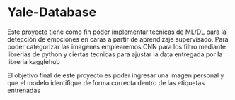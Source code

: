 # Yale-Database
Este proyecto tiene como fin poder implementar tecnicas de ML/DL para la detección de emociones en caras a partir de aprendizaje supervisado.
Para poder categorizar las imagenes emplearemos CNN para los filtro mediante librerias de python y ciertas tecnicas para ajustar la data entregada por la libreria kagglehub


El objetivo final de este proyecto es poder ingresar una imagen personal y que el modelo identifique de forma correcta dentro de las etiquetas entrenadas